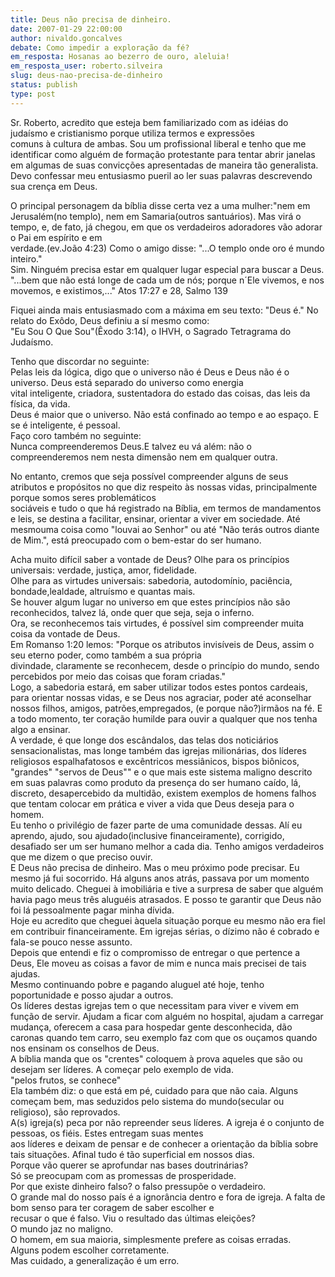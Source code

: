 ```yaml
---
title: Deus não precisa de dinheiro.
date: 2007-01-29 22:00:00
author: nivaldo.goncalves
debate: Como impedir a exploração da fé?
em_resposta: Hosanas ao bezerro de ouro, aleluia!
em_resposta_user: roberto.silveira
slug: deus-nao-precisa-de-dinheiro
status: publish 
type: post
---
```


Sr. Roberto, acredito que esteja bem familiarizado com as idéias do judaísmo e cristianismo porque utiliza termos e expressões  
comuns à cultura de ambas. Sou um profissional liberal e tenho que me identificar como alguém de formação protestante para tentar abrir janelas em algumas de suas convicções apresentadas de maneira tão generalista.   
Devo confessar meu entusiasmo pueril ao ler suas palavras descrevendo sua crença em Deus.   
  
O principal personagem da bíblia disse certa vez a uma mulher:"nem em Jerusalém(no templo), nem em Samaria(outros santuários). Mas virá o tempo, e, de fato, já chegou, em que os verdadeiros adoradores vão adorar o Pai em espírito e em   
verdade.(ev.João 4:23) Como o amigo disse: "...O templo onde oro é mundo inteiro."   
Sim. Ninguém precisa estar em qualquer lugar especial para buscar a Deus.  
"...bem que não está longe de cada um de nós; porque n´Ele vivemos, e nos movemos, e existimos,..." Atos 17:27 e 28, Salmo 139  
  
Fiquei ainda mais entusiasmado com a máxima em seu texto: "Deus é." No relato do Exôdo, Deus definiu a sí mesmo como:  
"Eu Sou O Que Sou"(Êxodo 3:14), o IHVH, o Sagrado Tetragrama do Judaísmo.  
  
Tenho que discordar no seguinte:  
Pelas leis da lógica, digo que o universo não é Deus e Deus não é o universo. Deus está separado do universo como energia  
vital inteligente, criadora, sustentadora do estado das coisas, das leis da física, da vida.   
Deus é maior que o universo. Não está confinado ao tempo e ao espaço. E se é inteligente, é pessoal.  
Faço coro também no seguinte:   
Nunca compreenderemos Deus.E talvez eu vá além: não o compreenderemos nem nesta dimensão nem em qualquer outra.  
  
No entanto, cremos que seja possível compreender alguns de seus atributos e propósitos no que diz respeito às nossas vidas, principalmente porque somos seres problemáticos   
sociáveis e tudo o que há registrado na Bíblia, em termos de mandamentos e leis, se destina a facilitar, ensinar, orientar a viver em sociedade. Até mesmouma coisa como "louvai ao Senhor" ou até "Não terás outros diante de Mim.", está preocupado com o bem-estar do ser humano.  
  
Acha muito difícil saber a vontade de Deus? Olhe para os princípios universais: verdade, justiça, amor, fidelidade.   
Olhe para as virtudes universais: sabedoria, autodomínio, paciência, bondade,lealdade, altruísmo e quantas mais.  
Se houver algum lugar no universo em que estes princípios não são reconhecidos, talvez lá, onde quer que seja, seja o inferno.  
Ora, se reconhecemos tais virtudes, é possível sim compreender muita coisa da vontade de Deus.  
Em Romanso 1:20 lemos: "Porque os atributos invisíveis de Deus, assim o seu eterno poder, como também a sua própria   
divindade, claramente se reconhecem, desde o princípio do mundo, sendo percebidos por meio das coisas que foram criadas."  
Logo, a sabedoria estará, em saber utilizar todos estes pontos cardeais, para orientar nossas vidas, e se Deus nos agraciar, poder até aconselhar nossos filhos, amigos, patrões,empregados, (e porque não?)irmãos na fé. E a todo momento, ter coração humilde para ouvir a qualquer que nos tenha algo a ensinar.  
A verdade, é que longe dos escândalos, das telas dos noticiários sensacionalistas, mas longe também das igrejas milionárias, dos líderes religiosos espalhafatosos e excêntricos messiânicos, bispos biônicos, "grandes" "servos de Deus"" e o que mais este sistema maligno descrito em suas palavras como produto da presença do ser humano caído, lá, discreto, desapercebido da multidão, existem exemplos de homens falhos que tentam colocar em prática e viver a vida que Deus deseja para o homem.  
Eu tenho o privilégio de fazer parte de uma comunidade dessas. Alí eu aprendo, ajudo, sou ajudado(inclusive financeiramente), corrigido, desafiado ser um ser humano melhor a cada dia. Tenho amigos verdadeiros que me dizem o que preciso ouvir.  
E Deus não precisa de dinheiro. Mas o meu próximo pode precisar. Eu mesmo já fui socorrido. Há alguns anos atrás, passava por um momento muito delicado. Cheguei à imobiliária e tive a surpresa de saber que alguém havia pago meus três aluguéis atrasados. E posso te garantir que Deus não foi lá pessoalmente pagar minha dívida.   
Hoje eu acredito que cheguei àquela situação porque eu mesmo não era fiel em contribuir financeiramente. Em igrejas sérias, o dízimo não é cobrado e fala-se pouco nesse assunto.  
Depois que entendi e fiz o compromisso de entregar o que pertence a Deus, Ele moveu as coisas a favor de mim e nunca mais precisei de tais ajudas.   
Mesmo continuando pobre e pagando aluguel até hoje, tenho poportunidade e posso ajudar a outros.  
Os líderes destas igrejas tem o que necessitam para viver e vivem em função de servir. Ajudam a ficar com alguém no hospital, ajudam a carregar mudança, oferecem a casa para hospedar gente desconhecida, dão caronas quando tem carro, seu exemplo faz com que os ouçamos quando nos ensinam os conselhos de Deus.  
A bíblia manda que os "crentes" coloquem à prova aqueles que são ou desejam ser líderes. A começar pelo exemplo de vida.  
"pelos frutos, se conhece"  
Ela também diz: o que está em pé, cuidado para que não caia. Alguns começam bem, mas seduzidos pelo sistema do mundo(secular ou religioso), são reprovados.  
A(s) igreja(s) peca por não repreender seus líderes. A igreja é o conjunto de pessoas, os fiéis. Estes entregam suas mentes  
aos líderes e deixam de pensar e de conhecer a orientação da bíblia sobre tais situações. Afinal tudo é tão superficial em nossos dias.   
Porque vão querer se aprofundar nas bases doutrinárias?  
Só se preocupam com as promessas de prosperidade.  
Por que existe dinheiro falso? o falso pressupõe o verdadeiro.   
O grande mal do nosso país é a ignorância dentro e fora de igreja. A falta de bom senso para ter coragem de saber escolher e  
recusar o que é falso. Viu o resultado das últimas eleições?  
O mundo jaz no maligno.  
O homem, em sua maioria, simplesmente prefere as coisas erradas.  
Alguns podem escolher corretamente.  
Mas cuidado, a generalização é um erro.   
  

